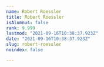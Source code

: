 ```yaml
---
name: Robert Roessler
title: Robert Roessler
isAlumnus: false
rank: 9.999
lastmod: "2021-09-16T10:38:37.923Z"
date: "2021-09-16T10:38:37.923Z"
slug: robert-roessler
noindex: false

---
```

